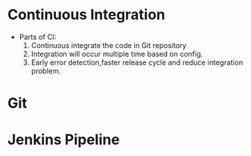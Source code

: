 # Continuous Integration

- Parts of CI:
    1. Continuous integrate the code in Git repository
    2. Integration will occur multiple time based on config.
    3. Early error detection,faster release cycle and reduce integration problem.

# Git 

# Jenkins Pipeline